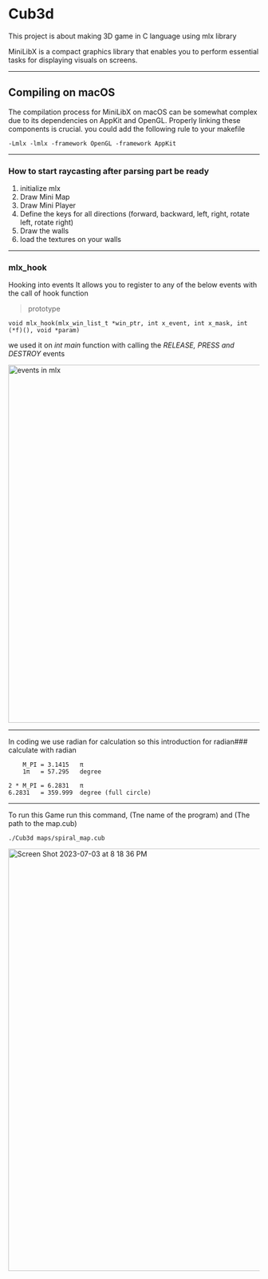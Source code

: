 
# Cub3d
This project is about making 3D game in C language using mlx library

MiniLibX is a compact graphics library that enables you to perform essential tasks for displaying visuals on screens.
__________________________________________________________________________________________________________________
## Compiling on macOS
The compilation process for MiniLibX on macOS can be somewhat complex due to its dependencies on AppKit and OpenGL. Properly linking these components is crucial.
you could add the following rule to your makefile

    -Lmlx -lmlx -framework OpenGL -framework AppKit

_____________________________________________
### How to start raycasting after parsing part be ready

1. initialize mlx
2. Draw Mini Map
3. Draw Mini Player
4. Define the keys for all directions (forward, backward, left, right, rotate left, rotate right)
5. Draw the walls
6. load the textures on your walls
______________________________________________
### mlx_hook

Hooking into events It allows you to register to any of the below events with the call of hook function

> prototype

    void mlx_hook(mlx_win_list_t *win_ptr, int x_event, int x_mask, int (*f)(), void *param)

we used it on *int main* function with calling the *RELEASE, PRESS and DESTROY* events

<img width="717" alt="events in mlx" src="https://github.com/realdahh/Cub3d/assets/111651235/356b4041-17c0-48be-90f3-764f5c161853">

_____________________________________________

In coding we use radian for calculation so this introduction for radian### calculate with radian

        M_PI = 3.1415   π
        1π   = 57.295   degree
        
    2 * M_PI = 6.2831   π
    6.2831   = 359.999  degree (full circle)

_____________________________________________

To run this Game run this command, (Tne name of the program) and (The path to the map.cub)

    ./Cub3d maps/spiral_map.cub 

<img width="846" alt="Screen Shot 2023-07-03 at 8 18 36 PM" src="https://github.com/realdahh/42_Cub3D/assets/111651235/ef55c16f-a92b-47d7-a0a3-8915d9cd3362">
